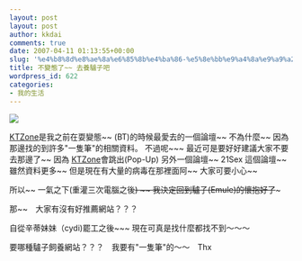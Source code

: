 ```yaml
---
layout: post
layout: post
author: kkdai
comments: true
date: 2007-04-11 01:13:55+00:00
slug: '%e4%b8%8d%e8%ae%8a%e6%85%8b%e4%ba%86-%e5%8e%bb%e9%a4%8a%e9%a9%a2%e5%ad%90%e5%90%a7'
title: 不變態了~~ 去養驢子吧
wordpress_id: 622
categories:
- 我的生活
---
```


[![](http://tbn0.google.com/images?q=tbn:qhWCHrfNUOnMLM:http://ent.caiku.com/files/beyondpic/2006-7/31/7eb190522c5a50da8dfcfebf50a79ee2.jpg)](http://images.google.com.tw/imgres?imgurl=http://ent.caiku.com/files/beyondpic/2006-7/31/7eb190522c5a50da8dfcfebf50a79ee2.jpg&imgrefurl=http://ent.caiku.com/pic/SHCW/2006-8/5/2006080510143175.html&h=255&w=340&sz=22&hl=zh-TW&start=3&um=1&tbnid=qhWCHrfNUOnMLM:&tbnh=89&tbnw=119&prev=/images%3Fq%3D%25E9%25A9%25A2%25E5%25AD%2590%26svnum%3D10%26um%3D1%26hl%3Dzh-TW%26sa%3DN)

[KTZone](http://ktzhk.com)是我之前在耍變態~~ (BT)的時候最愛去的一個論壇~~ 不為什麼~~ 因為那邊找的到許多"一隻筆"的相關資料。 不過呢~~~  最近可是要好好建議大家不要去那邊了~~ 因為 [KTZone](http://ktzhk.com/)會跳出(Pop-Up) 另外一個論壇~~ 21Sex 這個論壇~~ 雖然資料更多~~ 但是現在有大量的病毒在那裡面阿~~  大家可要小心~~

所以~~ 一氣之下(重灌三次電腦之後~~) ~~ 我決定回到驢子(Emule)的懷抱好了~~~

那~~　大家有沒有好推薦網站？？？

自從辛蒂妹妹（cydi)罷工之後~~~ 現在可真是找什麼都找不到～～～

要哪種驢子飼養網站？？？　我要有"一隻筆"的～～　Thx
